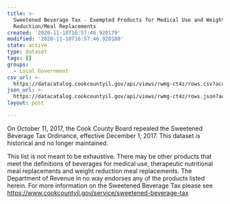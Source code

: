 ```yaml
---
title: >-
  Sweetened Beverage Tax - Exempted Products for Medical Use and Weight
  Reduction/Meal Replacements
created: '2020-11-10T16:57:46.920179'
modified: '2020-11-10T16:57:46.920188'
state: active
type: dataset
tags: []
groups:
  - Local Government
csv_url: >-
  https://datacatalog.cookcountyil.gov/api/views/rwmg-ct4z/rows.csv?accessType=DOWNLOAD
json_url: >-
  https://datacatalog.cookcountyil.gov/api/views/rwmg-ct4z/rows.json?accessType=DOWNLOAD
layout: post

---
```

On October 11, 2017, the Cook County Board repealed the Sweetened Beverage Tax Ordinance, effective December 1, 2017. This dataset is historical and no longer maintained.

This list is not meant to be exhaustive. There may be other products that meet the definitions of beverages for medical use, therapeutic nutritional meal replacements and weight reduction meal replacements. The Department of Revenue in no way endorses any of the products listed herein. For more information on the Sweetened Beverage Tax please see https://www.cookcountyil.gov/service/sweetened-beverage-tax
